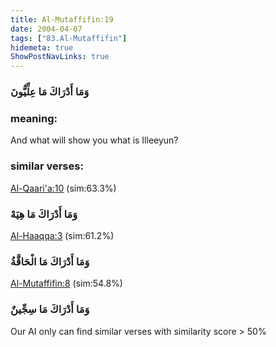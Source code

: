 ```yaml
---
title: Al-Mutaffifin:19
date: 2004-04-07
tags: ["83.Al-Mutaffifin"]
hidemeta: true 
ShowPostNavLinks: true 
---
```

### وَمَا أَدْرَاكَ مَا عِلِّيُّونَ
### meaning: 
And what will show you what is Illeeyun?
### similar verses: 

[Al-Qaari'a:10](/101/10) (sim:63.3%)

### وَمَا أَدْرَاكَ مَا هِيَهْ

[Al-Haaqqa:3](/69/3) (sim:61.2%)

### وَمَا أَدْرَاكَ مَا الْحَاقَّةُ

[Al-Mutaffifin:8](/83/8) (sim:54.8%)

### وَمَا أَدْرَاكَ مَا سِجِّينٌ

Our AI only can find similar verses with similarity score > 50% 

